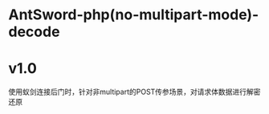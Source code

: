 # AntSword-php(no-multipart-mode)-decode
v1.0<br>
====
使用蚁剑连接后门时，针对非multipart的POST传参场景，对请求体数据进行解密还原

